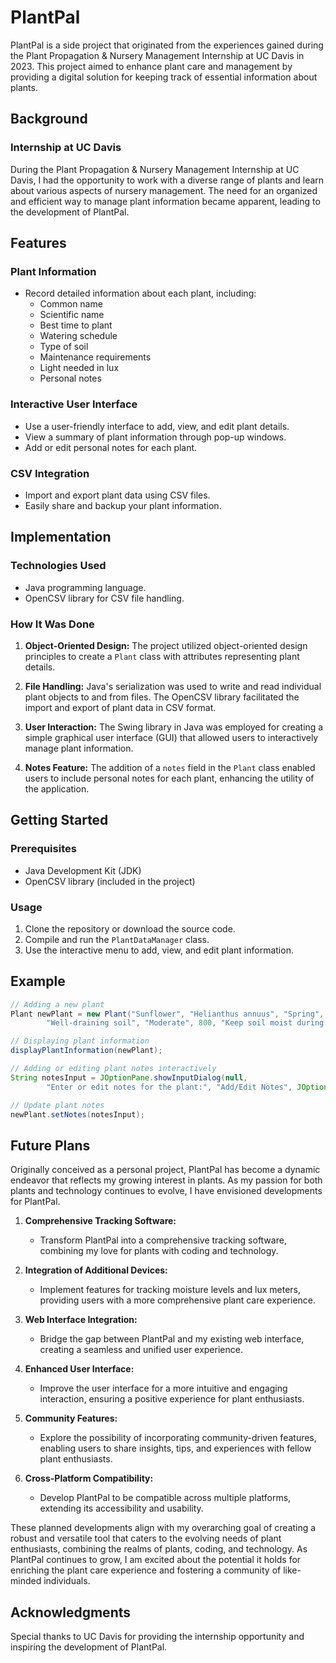 # PlantPal

PlantPal is a side project that originated from the experiences gained during the Plant Propagation & Nursery Management Internship at UC Davis in 2023. This project aimed to enhance plant care and management by providing a digital solution for keeping track of essential information about plants.

## Background

### Internship at UC Davis
During the Plant Propagation & Nursery Management Internship at UC Davis, I had the opportunity to work with a diverse range of plants and learn about various aspects of nursery management. The need for an organized and efficient way to manage plant information became apparent, leading to the development of PlantPal.

## Features

### Plant Information
- Record detailed information about each plant, including:
  - Common name
  - Scientific name
  - Best time to plant
  - Watering schedule
  - Type of soil
  - Maintenance requirements
  - Light needed in lux
  - Personal notes

### Interactive User Interface
- Use a user-friendly interface to add, view, and edit plant details.
- View a summary of plant information through pop-up windows.
- Add or edit personal notes for each plant.

### CSV Integration
- Import and export plant data using CSV files.
- Easily share and backup your plant information.

## Implementation

### Technologies Used
- Java programming language.
- OpenCSV library for CSV file handling.

### How It Was Done
1. **Object-Oriented Design:** The project utilized object-oriented design principles to create a `Plant` class with attributes representing plant details.

2. **File Handling:** Java's serialization was used to write and read individual plant objects to and from files. The OpenCSV library facilitated the import and export of plant data in CSV format.

3. **User Interaction:** The Swing library in Java was employed for creating a simple graphical user interface (GUI) that allowed users to interactively manage plant information.

4. **Notes Feature:** The addition of a `notes` field in the `Plant` class enabled users to include personal notes for each plant, enhancing the utility of the application.

## Getting Started

### Prerequisites
- Java Development Kit (JDK)
- OpenCSV library (included in the project)

### Usage
1. Clone the repository or download the source code.
2. Compile and run the `PlantDataManager` class.
3. Use the interactive menu to add, view, and edit plant information.

## Example

```java
// Adding a new plant
Plant newPlant = new Plant("Sunflower", "Helianthus annuus", "Spring", "Regularly",
        "Well-draining soil", "Moderate", 800, "Keep soil moist during flowering.");

// Displaying plant information
displayPlantInformation(newPlant);

// Adding or editing plant notes interactively
String notesInput = JOptionPane.showInputDialog(null,
        "Enter or edit notes for the plant:", "Add/Edit Notes", JOptionPane.PLAIN_MESSAGE);

// Update plant notes
newPlant.setNotes(notesInput);
```

## Future Plans
Originally conceived as a personal project, PlantPal has become a dynamic endeavor that reflects my growing interest in plants. As my passion for both plants and technology continues to evolve, I have envisioned developments for PlantPal.

1. **Comprehensive Tracking Software:**
   - Transform PlantPal into a comprehensive tracking software, combining my love for plants with coding and technology.

2. **Integration of Additional Devices:**
   - Implement features for tracking moisture levels and lux meters, providing users with a more comprehensive plant care experience.

3. **Web Interface Integration:**
   - Bridge the gap between PlantPal and my existing web interface, creating a seamless and unified user experience.

4. **Enhanced User Interface:**
   - Improve the user interface for a more intuitive and engaging interaction, ensuring a positive experience for plant enthusiasts.

5. **Community Features:**
   - Explore the possibility of incorporating community-driven features, enabling users to share insights, tips, and experiences with fellow plant enthusiasts.

6. **Cross-Platform Compatibility:**
   - Develop PlantPal to be compatible across multiple platforms, extending its accessibility and usability.

These planned developments align with my overarching goal of creating a robust and versatile tool that caters to the evolving needs of plant enthusiasts, combining the realms of plants, coding, and technology. As PlantPal continues to grow, I am excited about the potential it holds for enriching the plant care experience and fostering a community of like-minded individuals.

## Acknowledgments

Special thanks to UC Davis for providing the internship opportunity and inspiring the development of PlantPal.
